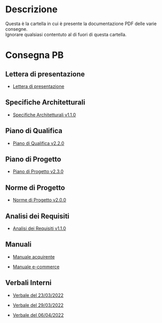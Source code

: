 # Descrizione
Questa è la cartella in cui è presente la documentazione PDF delle varie consegne.  
Ignorare qualsiasi contentuto al di fuori di questa cartella.

# Consegna PB

## Lettera di presentazione
- [Lettera di presentazione](esterni/lettera_di_presentazione.pdf)

## Specifiche Architetturali
- [Specifiche Architetturali v1.1.0](esterni/specifiche_architetturali_v1.1.0.pdf)

## Piano di Qualifica
- [Piano di Qualifica v2.2.0](esterni/piano_di_qualifica_v2.2.0.pdf)

## Piano di Progetto
- [Piano di Progetto v2.3.0](esterni/piano_di_progetto_v2.3.0.pdf)

## Norme di Progetto
- [Norme di Progetto v2.0.0](interni/norme_di_progetto_v2.0.0.pdf)

## Analisi dei Requisiti
- [Analisi dei Requisiti v1.1.0](esterni/analisi_dei_requisiti_v1.1.0.pdf)

## Manuali
- [Manuale acquirente](esterni/manuali/manuale_acquirente.pdf)

- [Manuale e-commerce](esterni/manuali/manuale_e-commerce.pdf)

## Verbali Interni

- [Verbale del 23/03/2022](interni/verbali/2022_03_23_I.pdf)

- [Verbale del 29/03/2022](interni/verbali/2022_03_29_I.pdf)

- [Verbale del 06/04/2022](interni/verbali/2022_04_06_I.pdf)